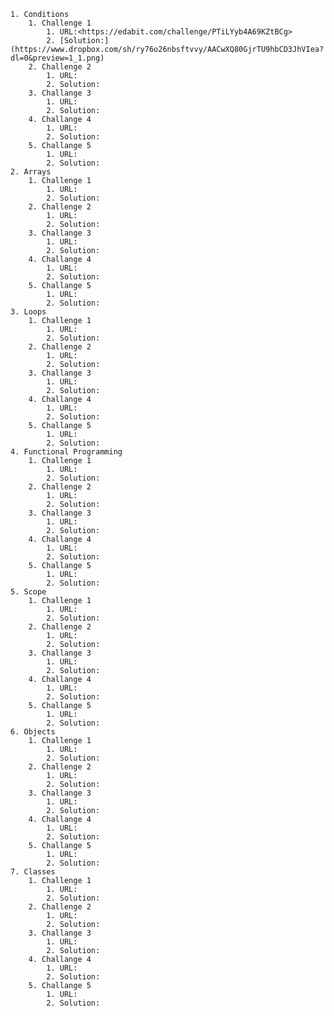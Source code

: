 
    1. Conditions
        1. Challenge 1
            1. URL:<https://edabit.com/challenge/PTiLYyb4A69KZtBCg>
            2. [Solution:](https://www.dropbox.com/sh/ry76o26nbsftvvy/AACwXQ80GjrTU9hbCD3JhVIea?dl=0&preview=1_1.png)
        2. Challenge 2
            1. URL:
            2. Solution:
        3. Challange 3
            1. URL:
            2. Solution:
        4. Challange 4
            1. URL:
            2. Solution:
        5. Challange 5
            1. URL:
            2. Solution:        
    2. Arrays
        1. Challenge 1
            1. URL: 
            2. Solution: 
        2. Challenge 2
            1. URL:
            2. Solution:
        3. Challange 3
            1. URL:
            2. Solution:
        4. Challange 4
            1. URL:
            2. Solution:
        5. Challange 5
            1. URL:
            2. Solution:
    3. Loops
        1. Challenge 1
            1. URL: 
            2. Solution: 
        2. Challenge 2
            1. URL:
            2. Solution:
        3. Challange 3
            1. URL:
            2. Solution:
        4. Challange 4
            1. URL:
            2. Solution:
        5. Challange 5
            1. URL:
            2. Solution:            
    4. Functional Programming
        1. Challenge 1
            1. URL: 
            2. Solution: 
        2. Challenge 2
            1. URL:
            2. Solution:
        3. Challange 3
            1. URL:
            2. Solution:
        4. Challange 4
            1. URL:
            2. Solution:
        5. Challange 5
            1. URL:
            2. Solution:
    5. Scope
        1. Challenge 1
            1. URL: 
            2. Solution: 
        2. Challenge 2
            1. URL:
            2. Solution:
        3. Challange 3
            1. URL:
            2. Solution:
        4. Challange 4
            1. URL:
            2. Solution:
        5. Challange 5
            1. URL:
            2. Solution:
    6. Objects
        1. Challenge 1
            1. URL: 
            2. Solution: 
        2. Challenge 2
            1. URL:
            2. Solution:
        3. Challange 3
            1. URL:
            2. Solution:
        4. Challange 4
            1. URL:
            2. Solution:
        5. Challange 5
            1. URL:
            2. Solution:
    7. Classes
        1. Challenge 1
            1. URL: 
            2. Solution: 
        2. Challenge 2
            1. URL:
            2. Solution:
        3. Challange 3
            1. URL:
            2. Solution:
        4. Challange 4
            1. URL:
            2. Solution:
        5. Challange 5
            1. URL:
            2. Solution:
